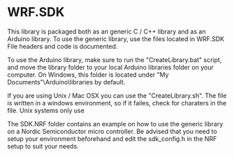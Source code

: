 # WRF.SDK

This library is packaged both as an generic C / C++ library and as an Arduino library.
To use the generic library, use the files located in WRF.SDK
File headers and code is documented.

To use the Arduino library, make sure to run the "CreateLibrary.bat" script, and move the
library folder to your local Arduino libraries folder on your computer. On Windows, this folder is
located under "My Documents"\Arduino\libraries by default. 

If you are using Unix / Mac OSX you can use the "CreateLibrary.sh".
The file is written in a windows environment, so if it failes, check for <CR> <LF> charaters in the file. Unix systems only use <LF>


The SDK.NRF folder contains an example on how to use the generic library on a Nordic Semiconductor micro controller.
Be advised that you need to setup your environment beforehand and edit the sdk_config.h in the NRF setup to suit your needs.